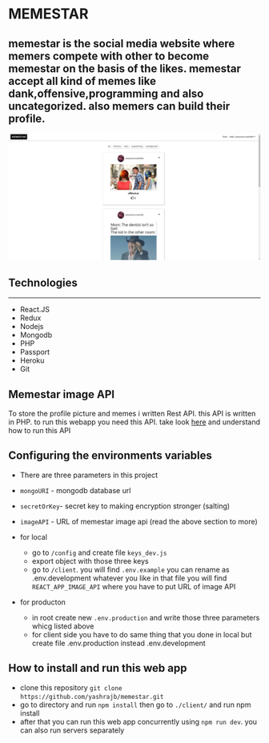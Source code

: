 # MEMESTAR
memestar is the social media website where memers compete with other to become memestar on the basis of the likes. memestar accept all kind of memes like dank,offensive,programming and also uncategorized. also memers can build their profile.
---
![memestar image](https://github.com/yashrajb/yashrajb.github.io/blob/master/images/memestar-app-repo.png)

## Technologies
---
- React.JS
- Redux
- Nodejs
- Mongodb
- PHP
- Passport
- Heroku
- Git

## Memestar image API
To store the profile picture and memes i written Rest API. this API is written in PHP. to run this webapp you need this API. take look [here](https://github.com/yashrajb/memestar-image-api) and understand how to run this API 

## Configuring the environments variables
-  There are three parameters in this project
- `mongoURI` - mongodb database url
-  `secretOrKey`- secret key to making encryption stronger (salting)
- `imageAPI` - URL of memestar image api (read the above section to more)

- for local
   - go to `/config` and create file `keys_dev.js`
   - export object with those three keys 
   - go to `/client`. you will find `.env.example` you can rename as .env.development whatever you like in that file you will find    `REACT_APP_IMAGE_API` where you have to put URL of image API
 
 - for producton
    - in root create new `.env.production` and write those three parameters whicg listed above
    - for client side you have to do same thing that you done in local but create file .env.production instead .env.development

## How to install and run this web app
- clone this repository `git clone https://github.com/yashrajb/memestar.git`
- go to directory and run `npm install` then go to `./client/` and run npm install
- after that you can run this web app concurrently using `npm run dev`. you can also run servers separately

